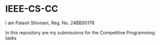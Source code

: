 # IEEE-CS-CC
I am Palash Shivnani, Reg. No. 24BBS0178  

In this repository are my submissions for the Competitive Programming tasks
